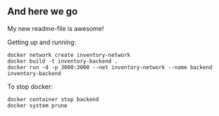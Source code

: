 ## And here we go
My new readme-file is awesome!

Getting up and running:

```
docker network create inventory-network
docker build -t inventory-backend .
docker run -d -p 3000:3000 --net inventory-network --name backend inventory-backend
```
To stop docker:
```
docker container stop backend
docker system prune
```